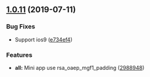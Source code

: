 <a name="1.0.11"></a>
## [1.0.11](https://github.com/bugszhou/mini-rsa/compare/2988948...v1.0.11) (2019-07-11)


### Bug Fixes

* Support ios9 ([e734ef4](https://github.com/bugszhou/mini-rsa/commit/e734ef4))


### Features

* **all:** Mini app use rsa_oaep_mgf1_padding ([2988948](https://github.com/bugszhou/mini-rsa/commit/2988948))



